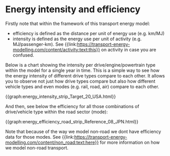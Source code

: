 # Energy intensity and efficiency
Firstly note that within the framework of this transport energy model:

- efficiency is defined as the distance per unit of energy use (e.g. km/MJ) 
- intensity is defined as the energy use per unit of activity (e.g. MJ/passenger-km). See {{link:https://transport-energy-modelling.com/content/activity:text:this}} on activity in case you are confused.

Below is a chart showing the intensity per drive/engine/powertrain type within the model for a single year in time. This is a simple way to see how the energy intensity of different drive types compare to each other. It allows you to observe not just how drive types compare but also how different vehicle types and even modes (e.g. rail, road, air) compare to each other. 

{{graph:energy_intensity_strip_Target_20_USA.html}} 

And then, see below the efficiency for all those combinations of drive/vehicle type within the road sector (mode):
    
{{graph:energy_efficiency_road_strip_Reference_08_JPN.html}}

Note that because of the way we model non-road we dont have efficiency data for those modes. See {{link:https://transport-energy-modelling.com/content/non_road:text:here}} for more information on how we model non-road transport.